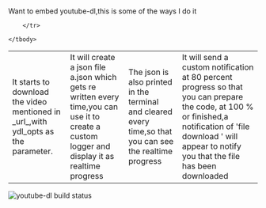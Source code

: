 
<br> Want to embed youtube-dl,this is some of the ways I do it </br>


<table>
	<tbody>
		<tr>
			<td> It starts to download the video mentioned in _url_,with ydl_opts as the parameter.</td>
			<td>It will create a json file a.json which gets re written every time,you can use it to create a custom logger and display it as realtime progress</td>
			<td>The json is also printed in the terminal and cleared every time,so that you can see the realtime progress</td>
			<td>It will send a custom notification at 80 percent progress so that you can prepare the code, at 100 % or finished,a notification of 'file download ' will appear to notify you that the file has been downloaded </td>
			
		</tr>
		
	</tbody>
</table>
<img src="https://travis-ci.org/siddht1/youtube-dl.svg?branch=master" alt="youtube-dl build status">


